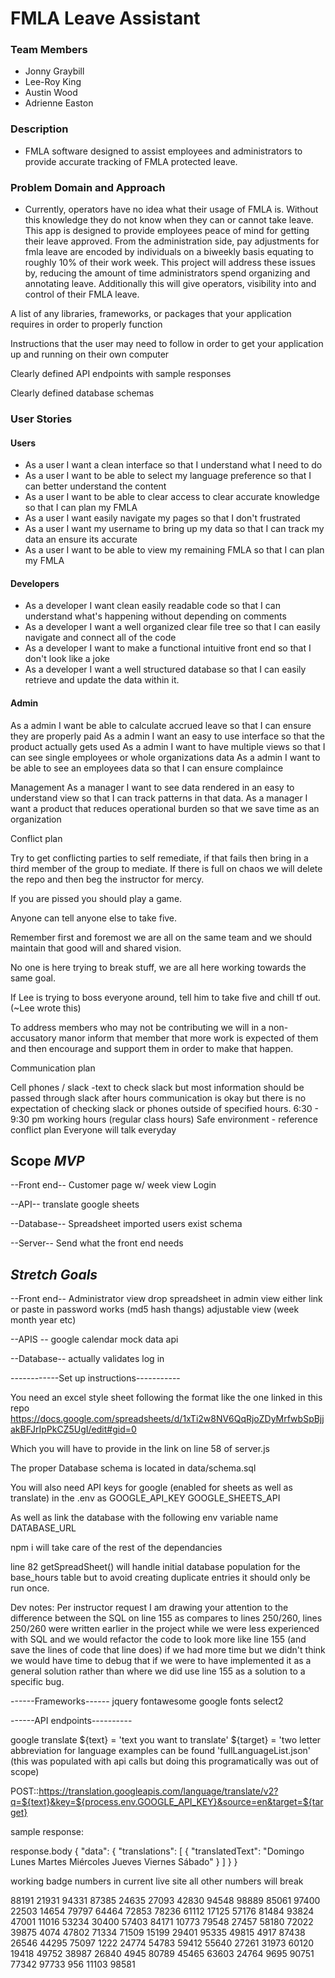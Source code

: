 
# FMLA Leave Assistant
### Team Members
* Jonny Graybill
* Lee-Roy King
* Austin Wood
* Adrienne Easton

### Description
* FMLA software designed to assist employees and administrators to provide accurate tracking of FMLA protected leave. 

### Problem Domain and Approach

* Currently, operators have no idea what their usage of FMLA is. Without this knowledge they do not know when they can or cannot take leave. This app is designed to provide employees peace of mind for getting their leave approved. From the administration side, pay adjustments for fmla leave are encoded by individuals on a biweekly basis equating to roughly 10% of their work week. This project will address these issues by, reducing the amount of time administrators spend organizing and annotating leave. Additionally this will give operators, visibility into and control of their FMLA leave.


A list of any libraries, frameworks, or packages that your application requires in order to properly function

Instructions that the user may need to follow in order to get your application up and running on their own computer

Clearly defined API endpoints with sample responses

Clearly defined database schemas



### User Stories

#### Users
* As a user I want a clean interface  so that I understand what I need to do 
* As a user I want to be able to select my language preference so that I can better understand the content
* As a user I want to be able to clear access to clear accurate knowledge  so that I can plan my FMLA
* As a user I want easily navigate my pages so that I don't frustrated
* As a user I want my username to bring up my data so that I can track my data an ensure its accurate
* As a user I want to be able to view my remaining FMLA so that I can plan my FMLA

#### Developers
* As a developer I want clean easily readable code so that I can understand what's happening without depending on comments
* As a developer I want a well organized clear file tree so that I can easily navigate and connect all of the code 
* As a developer I want to make a functional intuitive front end so that I don't look like a joke
* As a developer I want a well structured database so that I can easily retrieve and update the data within it.

#### Admin 
As a admin I want be able to calculate accrued leave so that I can ensure they are properly paid
As a admin I want an easy to use interface so that the product actually gets used
As a admin I want to have multiple views so that I can see single employees or whole organizations data
As a admin I want to be able to see an employees data so that I can ensure complaince 


Management
As a manager I want to see data rendered in an easy to understand view so that I can track patterns in that data.
As a manager I want a product that reduces operational burden so that we save time as an organization


Conflict plan

Try to get conflicting parties to self remediate, if that fails then bring in a third member of the group to mediate. 
If there is full on chaos we will delete the repo and then beg the instructor for mercy. 

If you are pissed you should play a game.

Anyone can tell anyone else to take five. 

Remember first and foremost we are all on the same team and we should maintain that good will and shared vision.

No one is here trying to break stuff, we are all here working towards the same goal. 

If Lee is trying to boss everyone around, tell him to take five and chill tf out. (~Lee wrote this)

To address members who may not be contributing we will in a non-accusatory manor inform that member that more work is expected of them and then encourage and support them in order to make that happen.

Communication plan 

Cell phones / slack 
-text to check slack but most information should be passed through slack
after hours communication is okay but there is no expectation of checking slack or phones outside of specified hours.
6:30 - 9:30 pm working hours (regular class hours) 
Safe environment - reference conflict plan
Everyone will talk everyday

Scope 
*MVP*
----------------
--Front end--
Customer page w/ week view
Login

--API--
translate
google sheets

--Database--
Spreadsheet imported
users exist
schema 

--Server--
Send what the front end needs 


*Stretch Goals*
---------------

--Front end--
Administrator view
drop spreadsheet in admin view either link or paste in
password works (md5 hash thangs)
adjustable view (week month year etc)

--APIS --
google calendar
mock data api

--Database--
actually validates log in


------------Set up instructions-----------

You need an excel style sheet following the format like the one linked in this repo
https://docs.google.com/spreadsheets/d/1xTi2w8NV6QqRjoZDyMrfwbSpBjjakBFJrIpPkCZ5UgI/edit#gid=0

Which you will have to provide in the link on line 58 of server.js

The proper Database schema is located in data/schema.sql

You will also need API keys for google (enabled for sheets as well as translate) in the .env as 
GOOGLE_API_KEY
GOOGLE_SHEETS_API

As well as link the database with the following env variable name 
DATABASE_URL

npm i will take care of the rest of the dependancies


line 82 getSpreadSheet() will handle initial database population for the base_hours table but to avoid creating duplicate entries it should only be run once. 

Dev notes:
Per instructor request I am drawing your attention to the difference between the SQL on line 155 as compares to lines 250/260, 
lines 250/260 were written earlier in the project while we were less experienced with SQL and we would refactor the code to look more like line 155 (and save the lines of code that line does) if we had more time but we didn't think we would have time to debug that if we were to have implemented it as a general solution rather than where we did use line 155 as a solution to a specific bug.



------Frameworks------
jquery
fontawesome
google fonts
select2

------API endpoints----------

google translate 
${text} = 'text you want to translate'
${target} = 'two letter abbreviation for language examples can be found 'fullLanguageList.json' (this was populated with api calls but doing this programatically was out of scope)

POST::https://translation.googleapis.com/language/translate/v2?q=${text}&key=${process.env.GOOGLE_API_KEY}&source=en&target=${target}

sample response:

response.body
{
    "data": {
        "translations": [
            {
                "translatedText": "Domingo Lunes Martes Miércoles Jueves Viernes Sábado"
            }
        ]
    }
}

working badge numbers in current live site all other numbers will break

88191
21931
94331
87385
24635
27093
42830
94548
98889
85061
97400
22503
14654
79797
64464
72853
78236
61112
17125
57176
81484
93824
 47001
 11016
 53234
 30400
 57403
 84171
 10773
 79548
 27457
 58180
 72022
 39875
  4074
 47802
 71334
 71509
 15199
 29401
 95335
 49815
  4917
 87438
 26546
 44295
 75097
  1222
 24774
 54783
 59412
 55640
 27261
 31973
 60120
 19418
 49752
 38987
 26840
  4945
 80789
 45465
 63603
 24764
  9695
 90751
 77342
 97733
   956
 11103
 98581
